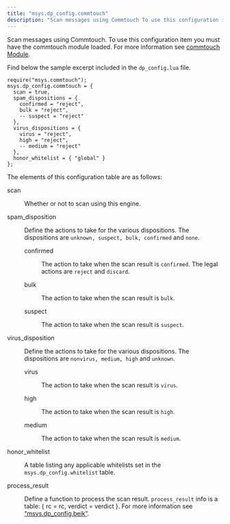 ```yaml
---
title: "msys.dp_config.commtouch"
description: "Scan messages using Commtouch To use this configuration item you must have the commtouch module loaded For more information see commtouch Module Find below the sample excerpt included in the dp config lua file The elements of this configuration table are as follows scan Whether or not to scan using..."
---
```


Scan messages using Commtouch. To use this configuration item you must have the commtouch module loaded. For more information see [commtouch Module](/momentum/3/3-reference/3-reference-modules-commtouch).

Find below the sample excerpt included in the `dp_config.lua` file.

```
require("msys.commtouch");
msys.dp_config.commtouch = {
  scan = true,
  spam_dispositions = {
    confirmed = "reject",
    bulk = "reject",
    -- suspect = "reject"
  },
  virus_dispositions = {
    virus = "reject",
    high = "reject",
    -- medium = "reject"
  },
  honor_whitelist = { "global" }
};
```

The elements of this configuration table are as follows:

<dl class="variablelist">

<dt>scan</dt>

<dd>

Whether or not to scan using this engine.

</dd>

<dt>spam_disposition</dt>

<dd>

Define the actions to take for the various dispositions. The dispositions are `unknown, suspect, bulk, confirmed` and `none`.

<dl class="variablelist">

<dt>confirmed</dt>

<dd>

The action to take when the scan result is `confirmed`. The legal actions are `reject` and `discard`.

</dd>

<dt>bulk</dt>

<dd>

The action to take when the scan result is `bulk`.

</dd>

<dt>suspect</dt>

<dd>

The action to take when the scan result is `suspect`.

</dd>

</dl>

</dd>

<dt>virus_disposition</dt>

<dd>

Define the actions to take for the various dispositions. The dispositions are `nonvirus, medium, high` and `unknown`.

<dl class="variablelist">

<dt>virus</dt>

<dd>

The action to take when the scan result is `virus`.

</dd>

<dt>high</dt>

<dd>

The action to take when the scan result is `high`.

</dd>

<dt>medium</dt>

<dd>

The action to take when the scan result is `medium`.

</dd>

</dl>

</dd>

<dt>honor_whitelist</dt>

<dd>

A table listing any applicable whitelists set in the `msys.dp_config.whitelist` table.

</dd>

<dt>process_result</dt>

<dd>

Define a function to process the scan result. `process_result` info is a table: { rc = rc, verdict = verdict }. For more information see [“msys.dp_config.beik”](/momentum/3/3-policy/policy-default-configuration-msys-dp-config-beik).

</dd>

</dl>